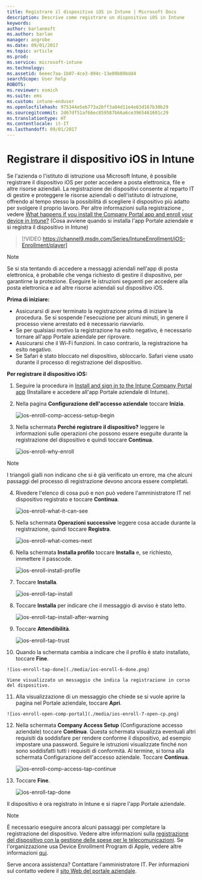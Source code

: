 ```yaml
---
title: Registrare il dispositivo iOS in Intune | Microsoft Docs
description: Descrive come registrare un dispositivo iOS in Intune
keywords: 
author: barlanmsft
ms.author: barlan
manager: angrobe
ms.date: 09/01/2017
ms.topic: article
ms.prod: 
ms.service: microsoft-intune
ms.technology: 
ms.assetid: 6eeec7aa-1b07-4ce3-894c-13e09b89bdd4
searchScope: User help
ROBOTS: 
ms.reviewer: esmich
ms.suite: ems
ms.custom: intune-enduser
ms.openlocfilehash: 975344e5eb773a2bff3a04d11e4e63d167b30b29
ms.sourcegitcommit: 2d67df51af66ec859587b66a6ce3965461601c29
ms.translationtype: HT
ms.contentlocale: it-IT
ms.lasthandoff: 09/01/2017
---
```

# <a name="enroll-your-ios-device-in-intune"></a>Registrare il dispositivo iOS in Intune

Se l'azienda o l'istituto di istruzione usa Microsoft Intune, è possibile registrare il dispositivo iOS per poter accedere a posta elettronica, file e altre risorse aziendali. La registrazione dei dispositivi consente al reparto IT di gestire e proteggere le risorse aziendali o dell'istituto di istruzione, offrendo al tempo stesso la possibilità di scegliere il dispositivo più adatto per svolgere il proprio lavoro. Per altre informazioni sulla registrazione , vedere [What happens if you install the Company Portal app and enroll your device in Intune?](what-happens-if-you-install-the-company-portal-app-and-enroll-your-device-in-intune-ios.md) (Cosa avviene quando si installa l'app Portale aziendale e si registra il dispositivo in Intune)

> [!VIDEO https://channel9.msdn.com/Series/IntuneEnrollment/iOS-Enrollment/player]

> [!NOTE]
> Se si sta tentando di accedere a messaggi aziendali nell'app di posta elettronica, è probabile che venga richiesto di gestire il dispositivo, per garantirne la protezione. Eseguire le istruzioni seguenti per accedere alla posta elettronica e ad altre risorse aziendali sul dispositivo iOS.

**Prima di iniziare:**

- Assicurarsi di aver terminato la registrazione prima di iniziare la procedura. Se si sospende l'esecuzione per alcuni minuti, in genere il processo viene arrestato ed è necessario riavviarlo.
- Se per qualsiasi motivo la registrazione ha esito negativo, è necessario tornare all'app Portale aziendale per riprovare.
- Assicurarsi che il Wi-Fi funzioni. In caso contrario, la registrazione ha esito negativo.
- Se Safari è stato bloccato nel dispositivo, sbloccarlo. Safari viene usato durante il processo di registrazione del dispositivo.


**Per registrare il dispositivo iOS:**

1.  Seguire la procedura in [Install and sign in to the Intune Company Portal app](install-and-sign-in-to-the-intune-company-portal-app-ios.md) (Installare e accedere all'app Portale aziendale di Intune).

2. Nella pagina **Configurazione dell'accesso aziendale** toccare **Inizia**.

    ![ios-enroll-comp-access-setup-begin](./media/ios-enroll-1a-comp-access-setup.png)

3. Nella schermata **Perché registrare il dispositivo?** leggere le informazioni sulle operazioni che possono essere eseguite durante la registrazione del dispositivo e quindi toccare **Continua**.

    ![ios-enroll-why-enroll](./media/ios-enroll-1b-why-enroll.png)

  > [!NOTE]
  > I triangoli gialli non indicano che si è già verificato un errore, ma che alcuni passaggi del processo di registrazione devono ancora essere completati.

4. Rivedere l'elenco di cosa può e non può vedere l'amministratore IT nel dispositivo registrato e toccare **Continua**.

    ![ios-enroll-what-it-can-see](./media/ios-enroll-1c-we-care-privacy.png)

5.  Nella schermata **Operazioni successive** leggere cosa accade durante la registrazione, quindi toccare **Registra**.

    ![ios-enroll-what-comes-next](./media/ios-enroll-1d-what-comes-next.png)

6.  Nella schermata **Installa profilo** toccare **Installa** e, se richiesto, immettere il passcode.

    ![ios-enroll-install-profile](./media/ios-enroll-2-mgt-profile-install.png)

7.  Toccare **Installa**.

    ![ios-enroll-tap-install](./media/ios-enroll-3-mgt-profile-install-2.png)    

8.  Toccare **Installa** per indicare che il messaggio di avviso è stato letto.

    ![ios-enroll-tap-install-after-warning](./media/ios-enroll-4-warning.png)

9.  Toccare **Attendibilità**.

    ![ios-enroll-tap-trust](./media/ios-enroll-5-trust.png)

10.  Quando la schermata cambia a indicare che il profilo è stato installato, toccare **Fine**.

    ![ios-enroll-tap-done](./media/ios-enroll-6-done.png)

    Viene visualizzato un messaggio che indica la registrazione in corso del dispositivo.

11.  Alla visualizzazione di un messaggio che chiede se si vuole aprire la pagina nel Portale aziendale, toccare **Apri**.

    ![ios-enroll-open-comp-portal](./media/ios-enroll-7-open-cp.png)

12. Nella schermata **Company Access Setup** (Configurazione accesso aziendale) toccare **Continua**. Questa schermata visualizza eventuali altri requisiti da soddisfare per rendere conforme il dispositivo, ad esempio impostare una password. Seguire le istruzioni visualizzate finché non sono soddisfatti tutti i requisiti di conformità. Al termine, si torna alla schermata Configurazione dell'accesso aziendale. Toccare **Continua**.

    ![ios-enroll-comp-access-tap-continue](./media/ios-enroll-8-comp-access-setup-compliance.png)

13. Toccare **Fine**.

    ![ios-enroll-tap-done](./media/ios-enroll-9-comp-access-setup-complete.png)

Il dispositivo è ora registrato in Intune e si riapre l'app Portale aziendale.

> [!Note]
> È necessario eseguire ancora alcuni passaggi per completare la registrazione del dispositivo. Vedere altre informazioni sulla [registrazione del dispositivo con la gestione delle spese per le telecomunicazioni](enroll-your-device-with-telecom-expense-management-ios.md). Se l'organizzazione usa Device Enrollment Program di Apple, vedere altre informazioni [qui](enroll-your-device-dep-ios.md).

Serve ancora assistenza? Contattare l'amministratore IT. Per informazioni sul contatto vedere il [sito Web del portale aziendale](http://portal.manage.microsoft.com).

